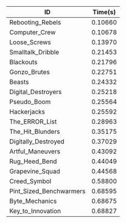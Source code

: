 |ID|Time(s)|
|-|-|
|Rebooting_Rebels|0.10660|
|Computer_Crew|0.10678|
|Loose_Screws|0.13970|
|Smalltalk_Dribble|0.21453|
|Blackouts|0.21796|
|Gonzo_Brutes|0.22751|
|Beasts|0.24332|
|Digital_Destroyers|0.25218|
|Pseudo_Boom|0.25564|
|Hackerjacks|0.25592|
|The_ERROR_List|0.28963|
|The_Hit_Blunders|0.35175|
|Digitally_Destroyed|0.37029|
|Artful_Maneuvers|0.43092|
|Rug_Heed_Bend|0.44049|
|Grapevine_Squad|0.44568|
|Creed_Symbol|0.58800|
|Pint_Sized_Benchwarmers|0.68595|
|Byte_Mechanics|0.68675|
|Key_to_Innovation|0.68827|
